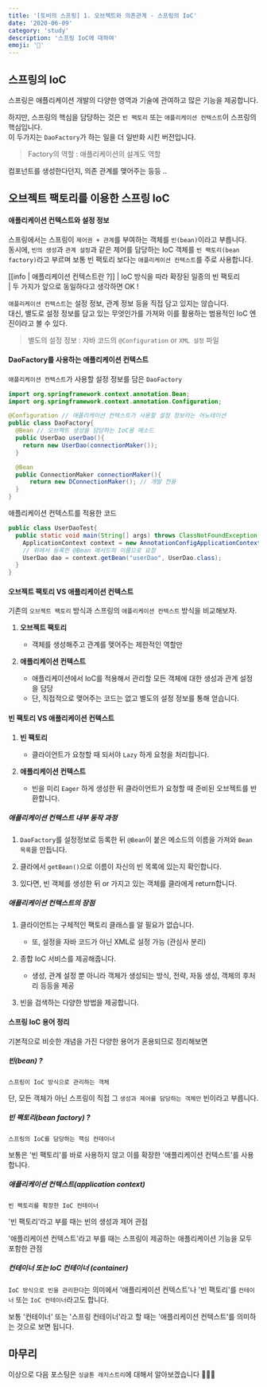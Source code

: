 ```yaml
---
title: '[토비의 스프링] 1. 오브젝트와 의존관계 - 스프링의 IoC'
date: '2020-06-09'
category: 'study'
description: '스프링 IoC에 대하여'
emoji: '📖'
---
```


## 스프링의 IoC

스프링은 애플리케이션 개발의 다양한 영역과 기술에 관여하고 많은 기능을 제공합니다.

하지만, 스프링의 핵심을 담당하는 것은 `빈 팩토리` 또는 `애플리케이션 컨텍스트`이 스프링의 핵심입니다.  
이 두가지는 `DaoFactory`가 하는 일을 더 일반화 시킨 버전입니다.

> Factory의 역할 : 애플리케이션의 설계도 역할

컴포넌트를 생성한다던지, 의존 관계를 맺어주는 등등 ..

## 오브젝트 팩토리를 이용한 스프링 IoC

#### 애플리케이션 컨텍스트와 설정 정보

스프링에서는 스프링이 `제어권 + 관계`를 부여하는 객체를 `빈(bean)`이라고 부릅니다.  
동시에, `빈의 생성`과 `관계 설정`과 같은 제어를 담당하는 IoC 객체를 `빈 팩토리(bean factory)`라고 부르며 보통 빈 팩토리 보다는 `애플리케이션 컨텍스트`를 주로 사용합니다.

[[info | 애플리케이션 컨텍스트란 ?]]
| IoC 방식을 따라 확장된 일종의 빈 팩토리  
| 두 가지가 앞으로 동일하다고 생각하면 OK !

`애플리케이션 컨텍스트`는 설정 정보, 관계 정보 등을 직접 담고 있지는 않습니다.  
대신, 별도로 설정 정보를 담고 있는 무엇인가를 가져와 이를 활용하는 범용적인 IoC 엔진이라고 볼 수 있다.

> 별도의 설정 정보 : 자바 코드의 `@Configuration` or `XML 설정` 파일

#### DaoFactory를 사용하는 애플리케이션 컨텍스트

`애플리케이션 컨텍스트`가 사용할 설정 정보를 담은 `DaoFactory`

```java
import org.springframework.context.annotation.Bean;
import org.springframework.context.annotation.Configuration;

@Configuration // 애플리케이션 컨텍스트가 사용할 설정 정보라는 어노테이션
public class DaoFactory{
  @Bean // 오브젝트 생성을 담당하는 IoC용 메소드
  public UserDao userDao(){
    return new UserDao(connectionMaker());
  }

  @Bean
  public ConnectionMaker connectionMaker(){
      return new DConnectionMaker(); // 개발 전용
  }
}
```

애플리케이션 컨텍스트를 적용한 코드

```java
public class UserDaoTest{
  public static void main(String[] args) throws ClassNotFoundException, SQLException {
    ApplicationContext context = new AnnotationConfigApplicationContext(DaoFactory.class);
    // 위에서 등록한 @Bean 메서드의 이름으로 요청
    UserDao dao = context.getBean("userDao", UserDao.class);
  }
}
```

#### 오브젝트 팩토리 VS 애플리케이션 컨텍스트

기존의 `오브젝트 팩토리` 방식과 스프링의 `애플리케이션 컨텍스트` 방식을 비교해보자.

1. **오브젝트 팩토리**

   - 객체를 생성해주고 관계를 맺어주는 제한적인 역할만

2. **애플리케이션 컨텍스트**

   - 애플리케이션에서 IoC를 적용해서 관리할 모든 객체에 대한 생성과 관계 설정을 담당
   - 단, 직접적으로 맺어주는 코드는 없고 별도의 설정 정보를 통해 얻습니다.

#### 빈 팩토리 VS 애플리케이션 컨텍스트

1. **빈 팩토리**

   - 클라이언트가 요청할 때 되서야 `Lazy` 하게 요청을 처리힙니다.

2. **애플리케이션 컨텍스트**

   - 빈을 미리 `Eager` 하게 생성한 뒤 클라이언트가 요청할 때 준비된 오브젝트를 반환합니다.

##### 애플리케이션 컨텍스트 내부 동작 과정

1. `DaoFactory`를 설정정보로 등록한 뒤 `@Bean`이 붙은 메소드의 이름을 가져와 `Bean 목록`을 만듭니다.

2. 클라에서 `getBean()`으로 이름이 자신의 빈 목록에 있는지 확인합니다.

3. 있다면, 빈 객체를 생성한 뒤 or 가지고 있는 객체를 클라에게 return합니다.

##### 애플리케이션 컨텍스트의 장점

1. 클라이언트는 구체적인 팩토리 클래스를 알 필요가 없습니다.

   - 또, 설정을 자바 코드가 아닌 XML로 설정 가능 (관심사 분리)

2. 종합 IoC 서비스를 제공해줍니다.

   - 생성, 관계 설정 뿐 아니라 객체가 생성되는 방식, 전략, 자동 생성, 객체의 후처리 등등을 제공

3. 빈을 검색하는 다양한 방법을 제공합니다.

#### 스프링 IoC 용어 정리

기본적으로 비슷한 개념을 가진 다양한 용어가 혼용되므로 정리해보면

##### 빈(bean) ?

`스프링이 IoC 방식으로 관리하는 객체`

단, 모든 객체가 아닌 스프링이 직접 그 `생성과 제어를 담당하는 객체만` 빈이라고 부릅니다.

##### 빈 팩토리(bean factory) ?

`스프링의 IoC를 담당하는 핵심 컨테이너`

보통은 '빈 팩토리'를 바로 사용하지 않고 이를 확장한 '애플리케이션 컨텍스트'를 사용합니다.

##### 애플리케이션 컨텍스트(application context)

`빈 팩토리를 확장한 IoC 컨테이너`

'빈 팩토리'라고 부를 때는 빈의 생성과 제어 관점

'애플리케이션 컨텍스트'라고 부를 때는 스프링이 제공하는 애플리케이션 기능을 모두 포함한 관점

##### 컨테이너 또는 IoC 컨테이너 (container)

`IoC 방식으로 빈을 관리한다`는 의미에서 '애플리케이션 컨텍스트'나 '빈 팩토리'를 `컨테이너` 또는 `IoC 컨테이너`라고도 합니다.

보통 '컨테이너' 또는 '스프링 컨테이너'라고 할 때는 '애플리케이션 컨텍스트'를 의미하는 것으로 보면 됩니다.

## 마무리

이상으로 다음 포스팅은 `싱글톤 레지스트리`에 대해서 알아보겠습니다 🙇🏻‍♂️
